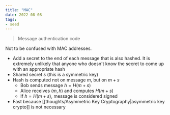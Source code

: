 ```yaml
---
title: "MAC"
date: 2022-08-08
tags:
- seed
---
```


> Message authentication code

Not to be confused with MAC addresses.

- Add a secret to the end of each message that is also hashed. It is extremely unlikely that anyone who doesn't know the secret to come up with an appropriate hash
- Shared secret $s$ (this is a symmetric key)
- Hash is computed not on message $m$, but on $m+s$
	- Bob sends message $h = H(m + s)$
	- Alice receives $(m, h)$ and computes $H(m + s)$
	- If $h = H(m+s)$, message is considered signed
- Fast because [[thoughts/Asymmetric Key Cryptography|asymmetric key crypto]] is not necessary